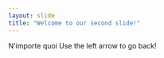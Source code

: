 ```yaml
---
layout: slide
title: "Welcome to our second slide!"
---
```

N'importe quoi
Use the left arrow to go back!

